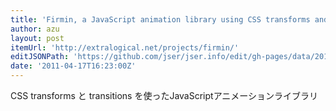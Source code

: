 ```yaml
---
title: 'Firmin, a JavaScript animation library using CSS transforms and transitions'
author: azu
layout: post
itemUrl: 'http://extralogical.net/projects/firmin/'
editJSONPath: 'https://github.com/jser/jser.info/edit/gh-pages/data/2011/04/index.json'
date: '2011-04-17T16:23:00Z'
---
```

CSS transforms と transitions を使ったJavaScriptアニメーションライブラリ
